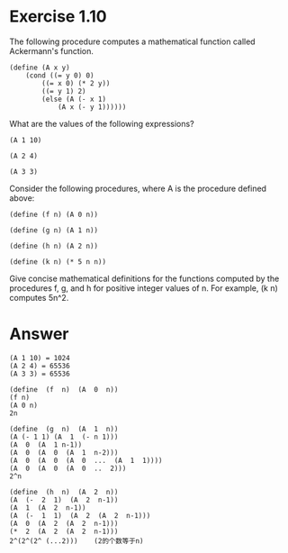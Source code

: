 Exercise 1.10
===========================
The following procedure computes a mathematical function called Ackermann's function.

    (define (A x y)
        (cond ((= y 0) 0)
            ((= x 0) (* 2 y))
            ((= y 1) 2)
            (else (A (- x 1)
                (A x (- y 1))))))

What are the values of the following expressions?

    (A 1 10)
    
    (A 2 4)
    
    (A 3 3)

Consider the following procedures, where A is the procedure defined above:

    (define (f n) (A 0 n))
    
    (define (g n) (A 1 n))
    
    (define (h n) (A 2 n))
    
    (define (k n) (* 5 n n))

Give concise mathematical definitions for the functions computed by the procedures f, g, and h for positive integer values of n. For example, (k n) computes 5n^2.




Answer
==============================

    (A 1 10) = 1024
    (A 2 4) = 65536
    (A 3 3) = 65536
    
    (define  (f  n)  (A  0  n))
    (f n)
    (A 0 n)
    2n
    
    (define  (g  n)  (A  1  n))
    (A (- 1 1) (A  1  (- n 1)))
    (A  0  (A  1 n-1))
    (A  0  (A  0  (A  1  n-2)))
    (A  0  (A  0  (A  0  ...  (A  1  1))))
    (A  0  (A  0  (A  0  ..  2)))    
    2^n
    
    (define  (h  n)  (A  2  n))
    (A  (-  2  1)  (A  2  n-1))
    (A  1  (A  2  n-1))
    (A  (-  1  1)  (A  2  (A  2  n-1)))
    (A  0  (A  2  (A  2  n-1)))
    (*  2  (A  2  (A  2  n-1)))
    2^(2^(2^ (...2)))    (2的个数等于n)

